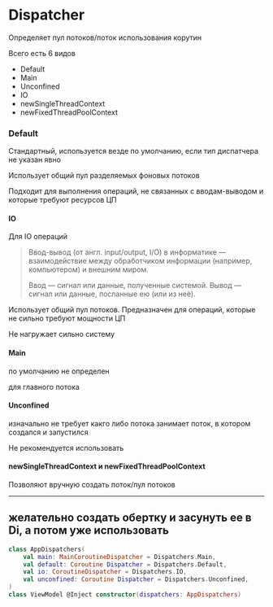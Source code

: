 # Dispatcher 

Определяет пул потоков/поток использования корутин


Всего есть 6 видов 

- Default
- Main
- Unconfined
- IO
- newSingleThreadContext
- newFixedThreadPoolContext


### Default

Стандартный, используется везде по умолчанию, если тип диспатчера не указан явно

Использует общий пул разделяемых фоновых потоков

Подходит для выполнения операций, не связанных с вводам-выводом и которые требуют ресурсов ЦП

#### IO

Для IO операций 

>Ввод-вывод (от англ. input/output, I/O) в информатике — взаимодействие между обработчиком информации (например, компьютером) и внешним миром.
>
>Ввод — сигнал или данные, полученные системой.
Вывод — сигнал или данные, посланные ею (или из неё).

Использует общий пул потоков. Предназначен для операций, которые не сильно требуют мощности ЦП

Не нагружает сильно систему

#### Main
по умолчанию не определен

для главного потока 

#### Unconfined
изначально не требует какго либо потока
занимает поток, в котором создался и запустился

Не рекомендуется использовать 

#### newSingleThreadContext и newFixedThreadPoolContext

Позволяют вручную создать поток/пул потоков

---
желательно создать обертку и засунуть ее в Di, а потом уже использовать 
---

```kotlin
class AppDispatchers(
    val main: MainCoroutineDispatcher = Dispatchers.Main,
    val default: Coroutine Dispatcher = Dispatchers.Default,
    val io: CoroutineDispatcher = Dispatchers.IO,
    val unconfined: Coroutine Dispatcher = Dispatchers.Unconfined,
)
class ViewModel @Inject constructor(dispatchers: AppDispatchers)
```